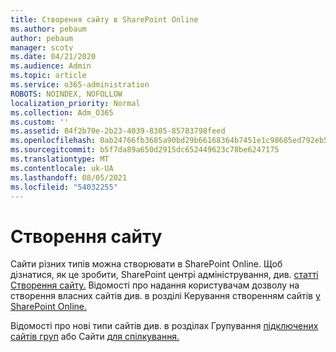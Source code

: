 ```yaml
---
title: Створення сайту в SharePoint Online
ms.author: pebaum
author: pebaum
manager: scotv
ms.date: 04/21/2020
ms.audience: Admin
ms.topic: article
ms.service: o365-administration
ROBOTS: NOINDEX, NOFOLLOW
localization_priority: Normal
ms.collection: Adm_O365
ms.custom: ''
ms.assetid: 84f2b70e-2b23-4039-8305-85783798feed
ms.openlocfilehash: 0ab24766fb3685a90bd29b66168364b7451e1c98685ed792eb595bec9cb1b0ac
ms.sourcegitcommit: b5f7da89a650d2915dc652449623c78be6247175
ms.translationtype: MT
ms.contentlocale: uk-UA
ms.lasthandoff: 08/05/2021
ms.locfileid: "54032255"
---
```

# <a name="create-a-site"></a>Створення сайту

Сайти різних типів можна створювати в SharePoint Online. Щоб дізнатися, як це зробити, SharePoint центрі адміністрування, див. [статті Створення сайту.](https://go.microsoft.com/fwlink/?linkid=866295) Відомості про надання користувачам дозволу на створення власних сайтів див. в розділі Керування створенням сайтів [у SharePoint Online.](https://go.microsoft.com/fwlink/?linkid=866296)
 
Відомості про нові типи сайтів див. в розділах Групування [підключених сайтів груп](https://go.microsoft.com/fwlink/?linkid=866292) або Сайти [для спілкування.](https://go.microsoft.com/fwlink/?linkid=866294)
    


